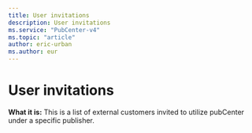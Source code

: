 ```yaml
---
title: User invitations
description: User invitations
ms.service: "PubCenter-v4"
ms.topic: "article"
author: eric-urban
ms.author: eur
---
```


# User invitations

**What it is:** This is a list of external customers invited to utilize pubCenter under a specific publisher.


